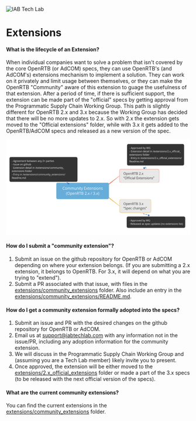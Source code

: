 ![IAB Tech Lab](https://drive.google.com/uc?id=10yoBoG5uRETSXRrnJPUDuONujvADrSG1)

# **Extensions**


#### What is the lifecycle of an Extension?
When individual companies want to solve a problem that isn't covered by the core OpenRTB (or AdCOM) specs, they can use OpenRTB's (and AdCOM's) extensions mechanism to implement a solution. They can work on it privately and limit usage between themselves, or they can make the OpenRTB "Community" aware of this extension to guage the usefulness of that extension. After a period of time, if there is sufficient support, the extension can be made part of the "official" specs by getting approval from the Programmatic Supply Chain Working Group. This path is slightly different for OpenRTB 2.x and 3.x because the Working Group has decided that there will be no more updates to 2.x. So with 2.x the extension gets moved to the "Official extensions" folder, while with 3.x it gets added to the OpenRTB/AdCOM specs and released as a new version of the spec.

![extensions lifecycle](extensions_lifecycle.png)



#### How do I submit a "community extension"?
1. Submit an issue on the github repository for OpenRTB or AdCOM depending on where your extension belongs. (If you are submitting a 2.x extension, it belongs to OpenRTB. For 3.x, it will depend on what you are trying to "extend").
2. Submit a PR associated with that issue, with files in the [extensions/community_extensions](../extensions/community_extensions) folder. Also include an entry in the [extensions/community_extensions/README.md](../extensions/community_extensions/README.md).

#### How do I get a community extension formally adopted into the specs?
1. Submit an issue and PR with the desired changes on the github repository for OpenRTB or AdCOM.
2. Email us at support@iabtechlab.com with any information not in the issue/PR, including any  adoption information for the community extension. 
3. We will discuss in the Programmatic Supply Chain Working Group and (assuming you are a Tech Lab member) likely invite you to present.
4. Once approved, the extension will be either moved to the [extensions/2.x_official_extensions](../extensions/2.x_official_extensions) folder or made a part of the 3.x specs (to be released with the next official version of the specs).

#### What are the current community extensions?
You can find the current extensions in the [extensions/community_extensions](../extensions/community_extensions) folder.
